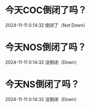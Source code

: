 # 今天COC倒闭了吗？

2024-11-11 0:14:32 倒闭了（Not Down）

# 今天NOS倒闭了吗？

2024-11-11 0:14:32 没倒闭（Down）

# 今天NS倒闭了吗？

2024-11-11 0:14:32 没倒闭（Down）

